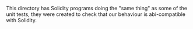 This directory has Solidity programs doing the "same thing" as some of the unit
tests, they were created to check that our behaviour is abi-compatible with
Solidity.
